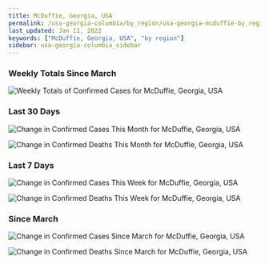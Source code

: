 ```yaml
---
title: McDuffie, Georgia, USA
permalink: /usa-georgia-columbia/by_region/usa-georgia-mcduffie-by_region.html
last_updated: Jan 11, 2022
keywords: ["McDuffie, Georgia, USA", "by region"]
sidebar: usa-georgia-columbia_sidebar
---
```


<h3>Weekly Totals Since March</h3>

![Weekly Totals of Confirmed Cases for McDuffie, Georgia, USA](/covid_tracker/images/graphs/usa-georgia-mcduffie-weekly_totals_graph.png)

<h3>Last 30 Days</h3>

![Change in Confirmed Cases This Month for McDuffie, Georgia, USA](/covid_tracker/images/graphs/usa-georgia-mcduffie-delta_confirmed-30_days_graph.png)

![Change in Confirmed Deaths This Month for McDuffie, Georgia, USA](/covid_tracker/images/graphs/usa-georgia-mcduffie-delta_deaths-30_days_graph.png)

<h3>Last 7 Days</h3>

![Change in Confirmed Cases This Week for McDuffie, Georgia, USA](/covid_tracker/images/graphs/usa-georgia-mcduffie-delta_confirmed-7_days_graph.png)

![Change in Confirmed Deaths This Week for McDuffie, Georgia, USA](/covid_tracker/images/graphs/usa-georgia-mcduffie-delta_deaths-7_days_graph.png)

<h3>Since March</h3>

![Change in Confirmed Cases Since March for McDuffie, Georgia, USA](/covid_tracker/images/graphs/usa-georgia-mcduffie-delta_confirmed-since_march_graph.png)

![Change in Confirmed Deaths Since March for McDuffie, Georgia, USA](/covid_tracker/images/graphs/usa-georgia-mcduffie-delta_deaths-since_march_graph.png)
